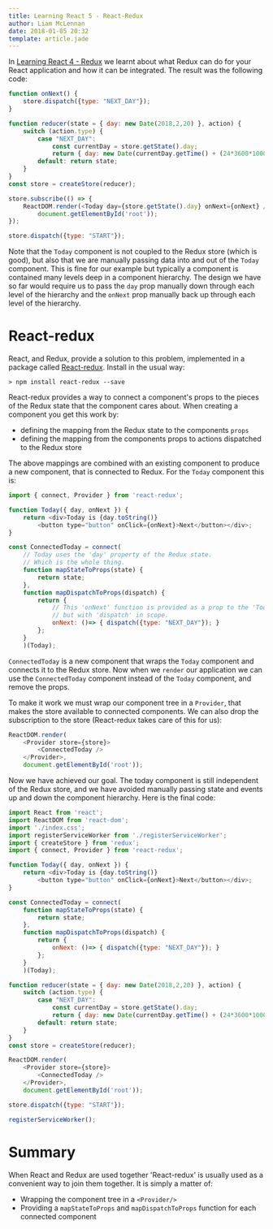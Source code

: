 ```yaml
---
title: Learning React 5 - React-Redux
author: Liam McLennan
date: 2018-01-05 20:32
template: article.jade
---
```


In [Learning React 4 - Redux](/articles/2018-01-05-react-4-redux/) we learnt about what Redux can do for your React 
application and how it can be integrated. The result was the following code:

```javascript
function onNext() {
    store.dispatch({type: "NEXT_DAY"});
}

function reducer(state = { day: new Date(2018,2,20) }, action) {
    switch (action.type) {
        case "NEXT_DAY":
            const currentDay = store.getState().day;
            return { day: new Date(currentDay.getTime() + (24*3600*1000))};
        default: return state;
    }
}
const store = createStore(reducer);

store.subscribe(() => {
    ReactDOM.render(<Today day={store.getState().day} onNext={onNext} />, 
        document.getElementById('root'));
});

store.dispatch({type: "START"});
```

Note that the `Today` component is not coupled to the Redux store (which is good), but also that we are manually passing data into and out of the `Today` component. This is fine for our example but typically a component is contained many levels deep in a component hierarchy. The design we have so far would require us to pass the `day` prop manually down through each level of the hierarchy and the `onNext` prop manually back up through each level of the hierarchy. 

React-redux
==========

React, and Redux, provide a solution to this problem, implemented in a package called [React-redux](https://github.com/reactjs/react-redux). Install in the usual way:

```
> npm install react-redux --save
```

React-redux provides a way to connect a component's props to the pieces of the Redux state that the component cares about. When creating a component you get this work by:

* defining the mapping from the Redux state to the components `props`
* defining the mapping from the components props to actions dispatched to the Redux store

The above mappings are combined with an existing component to produce a new component, that is connected to Redux. For the `Today` component this is:

```javascript
import { connect, Provider } from 'react-redux';

function Today({ day, onNext }) {
    return <div>Today is {day.toString()}
        <button type="button" onClick={onNext}>Next</button></div>;
}

const ConnectedToday = connect(
    // Today uses the 'day' property of the Redux state. 
    // Which is the whole thing. 
    function mapStateToProps(state) {
        return state;
    }, 
    function mapDispatchToProps(dispatch) {
        return {
            // This 'onNext' function is provided as a prop to the 'Today' component, 
            // but with 'dispatch' in scope. 
            onNext: ()=> { dispatch({type: "NEXT_DAY"}); }
        };
    }
    )(Today);
```

`ConnectedToday` is a new component that wraps the `Today` component and connects it to the Redux store. Now when we `render` our application we can use the `ConnectedToday` component instead of the `Today` component, and remove the props. 

To make it work we must wrap our component tree in a `Provider`, that makes the store available to connected components. We can also drop the subscription to the store (React-redux takes care of this for us):

```javascript
ReactDOM.render(
    <Provider store={store}>
        <ConnectedToday />
    </Provider>, 
    document.getElementById('root'));
```

Now we have achieved our goal. The today component is still independent of the Redux store, and we have avoided manually passing state and events up and down the component hierarchy. Here is the final code:

```javascript
import React from 'react';
import ReactDOM from 'react-dom';
import './index.css';
import registerServiceWorker from './registerServiceWorker';
import { createStore } from 'redux';
import { connect, Provider } from 'react-redux';

function Today({ day, onNext }) {
    return <div>Today is {day.toString()} 
        <button type="button" onClick={onNext}>Next</button></div>;
}

const ConnectedToday = connect(
    function mapStateToProps(state) {
        return state;
    }, 
    function mapDispatchToProps(dispatch) {
        return {
            onNext: ()=> { dispatch({type: "NEXT_DAY"}); }
        };
    }
    )(Today);

function reducer(state = { day: new Date(2018,2,20) }, action) {
    switch (action.type) {
        case "NEXT_DAY":
            const currentDay = store.getState().day;
            return { day: new Date(currentDay.getTime() + (24*3600*1000))};
        default: return state;
    }
}
const store = createStore(reducer);

ReactDOM.render(
    <Provider store={store}>
        <ConnectedToday />
    </Provider>, 
    document.getElementById('root'));

store.dispatch({type: "START"});

registerServiceWorker();
```

Summary
======

When React and Redux are used together 'React-redux' is usually used as a convenient way to join them together. It is simply a matter of:

* Wrapping the component tree in a `<Provider/>`
* Providing a `mapStateToProps` and `mapDispatchToProps` function for each connected component
